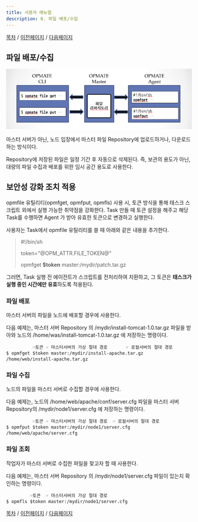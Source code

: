 ```yaml
---
title: 사용자 매뉴얼
description: 8. 파일 배포/수집
---
```


[목차](UserManual.md) / [이전페이지](UserManual7.md) / [다음페이지](UserManual9.md)

## 파일 배포/수집

![OPMATE_Summary](../../img/opmate-file-summary.png)

마스터 서버가 아닌, 노드 입장에서 마스터 파일 Repository에 업로드하거나, 다운로드하는 방식이다.

Repository에 저장된 파일은 일정 기간 후 자동으로 삭제된다.
즉, 보관의 용도가 아닌, 대량의 파일 수집과 배포를 위한 임시 공간 용도로 사용한다.

## 보안성 강화 조치 적용

opmfile 유틸리티(opmfget, opmfput, opmfls) 사용 시, 토큰 방식을 통해 태스크 스크립트 외에서 실행 가능한 취약점을 강화한다.
Task 만들 때 토큰 설정을 해주고 해당 Task를 수행하면 Agent 가 받아 유효한 토큰으로 변경하고 실행한다.

사용자는 Task에서 opmfile 유틸리티를 쓸 때 아래와 같은 내용을 추가한다.

> #!/bin/sh
> 
> token="@OPM_ATTR.FILE_TOKEN@"
> 
> opmfget **$token** master:/mydir/patch.tar.gz

그러면, Task 실행 전 에이전트가 스크립트를 전처리하여 치환하고, 그 토큰은 **태스크가 실행 중인 시간에만 유효**하도록 적용된다.


### 파일 배포

마스터 서버의 파일을 노드에 배포할 경우에 사용한다.

다음 예제는, 마스터 서버 Repository 의 /mydir/install-tomcat-1.0.tar.gz 파일을 받아와
노드의 /home/was/install-tomcat-1.0.tar.gz 에 저장하는 명령이다.

```
          ☞토큰 ☞ 마스터서버의 가상 절대 경로       ☞ 로컬서버의 절대 경로
$ opmfget $token master:/mydir/install-apache.tar.gz /home/web/install-apache.tar.gz
```

### 파일 수집

노드의 파일을 마스터 서버로 수집할 경우에 사용한다.

다음 예제는, 노드의 /home/web/apache/conf/server.cfg 파일을
마스터 서버 Repository의 /mydir/node1/server.cfg 에 저장하는 명령이다.

```
          ☞토큰 ☞ 마스터서버의 가상 절대 경로  ☞ 로컬서버의 절대 경로
$ opmfput $token master:/mydir/node1/server.cfg /home/web/apache/server.cfg
```

### 파일 조회

작업자가 마스터 서버로 수집한 파일을 찾고자 할 때 사용한다.

다음 예제는, 마스터 서버 Repository 의 /mydir/node1/server.cfg 파일이 있는지 확인하는 명령이다.

```
         ☞토큰  ☞ 마스터서버의 가상 절대 경로
$ opmfls $token master:/mydir/node1/server.cfg
```


[목차](UserManual.md) / [이전페이지](UserManual7.md) / [다음페이지](UserManual9.md)